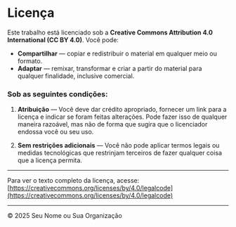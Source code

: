 # Licença

Este trabalho está licenciado sob a **Creative Commons Attribution 4.0 International (CC BY 4.0)**. Você pode: 

- **Compartilhar** — copiar e redistribuir o material em qualquer meio ou formato.
- **Adaptar** — remixar, transformar e criar a partir do material para qualquer finalidade, inclusive comercial.

### Sob as seguintes condições:

1. **Atribuição** — Você deve dar crédito apropriado, fornecer um link para a licença e indicar se foram feitas alterações. Pode fazer isso de qualquer maneira razoável, mas não de forma que sugira que o licenciador endossa você ou seu uso.

2. **Sem restrições adicionais** — Você não pode aplicar termos legais ou medidas tecnológicas que restrinjam terceiros de fazer qualquer coisa que a licença permita.

---

Para ver o texto completo da licença, acesse:  
[https://creativecommons.org/licenses/by/4.0/legalcode](https://creativecommons.org/licenses/by/4.0/legalcode)

---

© 2025 Seu Nome ou Sua Organização
